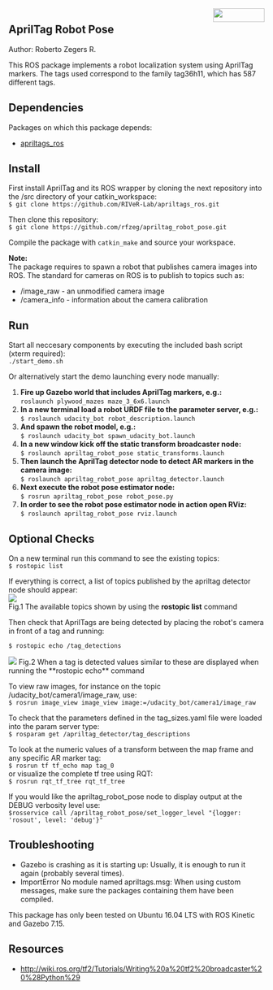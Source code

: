 <img src="https://raw.githubusercontent.com/rfzeg/apriltag_robot_pose/master/docs/imgs/ros_logo.png" align="right" width="101" height="27" /> 
 
## AprilTag Robot Pose
Author: Roberto Zegers R.

This ROS package implements a robot localization system using AprilTag markers. The tags used correspond to the family tag36h11, which has 587 different tags.

## Dependencies
Packages on which this package depends:
+ [apriltags_ros](https://github.com/RIVeR-Lab/apriltags_ros)

## Install

First install AprilTag and its ROS wrapper by cloning the next repository into the /src directory of your catkin_workspace:  
`$ git clone https://github.com/RIVeR-Lab/apriltags_ros.git`  

Then clone this repository:  
`$ git clone https://github.com/rfzeg/apriltag_robot_pose.git`  

Compile the package with `catkin_make` and source your workspace.

**Note:**  
The package requires to spawn a robot that publishes camera images into ROS. The standard for cameras on ROS is to publish to topics such as:  
+ /image_raw - an unmodified camera image
+ /camera_info - information about the camera calibration

## Run

Start all neccesary components by executing the included bash script (xterm required):  
`./start_demo.sh`

Or alternatively start the demo launching every node manually:  

1.  **Fire up Gazebo world that includes AprilTag markers, e.g.:**  
    `roslaunch plywood_mazes maze_3_6x6.launch`
2.  **In a new terminal load a robot URDF file to the parameter server, e.g.:**  
    `$ roslaunch udacity_bot robot_description.launch`
3.  **And spawn the robot model, e.g.:**  
    `$ roslaunch udacity_bot spawn_udacity_bot.launch`
4.  **In a new window kick off the static transform broadcaster node:**  
    `$ roslaunch apriltag_robot_pose static_transforms.launch`
5.  **Then launch the AprilTag detector node to detect AR markers in the camera image:**  
    `$ roslaunch apriltag_robot_pose apriltag_detector.launch`
6.  **Next execute the robot pose estimator node:**  
    `$ rosrun apriltag_robot_pose robot_pose.py`
7.  **In order to see the robot pose estimator node in action open RViz:**  
    `$ roslaunch apriltag_robot_pose rviz.launch`

## Optional Checks

On a new terminal run this command to see the existing topics:  
`$ rostopic list`  

If everything is correct, a list of topics published by the apriltag detector node should appear:  
<img src="https://raw.githubusercontent.com/rfzeg/apriltag_robot_pose/master/docs/imgs/rostopic_list_result.png">  
Fig.1 The available topics shown by using the **rostopic list** command  

Then check that AprilTags are being detected by placing the robot's camera in front of a tag and running:

`$ rostopic echo /tag_detections`  

<img src="https://raw.githubusercontent.com/rfzeg/apriltag_robot_pose/master/docs/imgs/rostopic_echo_result.png">  
Fig.2 When a tag is detected values similar to these are displayed when running the **rostopic echo** command  
  

To view raw images, for instance on the topic /udacity_bot/camera1/image\_raw, use:  
`$ rosrun image_view image_view image:=/udacity_bot/camera1/image_raw`  

To check that the parameters defined in the tag\_sizes.yaml file were loaded into the param server type:  
`$ rosparam get /apriltag_detector/tag_descriptions`  

To look at the numeric values of a transform between the map frame and any specific AR marker tag:  
`$ rosrun tf tf_echo map tag_0`  
or visualize the complete tf tree using RQT:  
`$ rosrun rqt_tf_tree rqt_tf_tree`  

If you would like the apriltag_robot_pose node to display output at the DEBUG verbosity level use:  
`$rosservice call /apriltag_robot_pose/set_logger_level "{logger: 'rosout', level: 'debug'}"`  

## Troubleshooting
+ Gazebo is crashing as it is starting up: Usually, it is enough to run it again (probably several times).
+ ImportError No module named apriltags.msg: When using custom messages, make sure the packages containing them have been compiled.

This package has only been tested on Ubuntu 16.04 LTS with ROS Kinetic and Gazebo 7.15.

## Resources
+ http://wiki.ros.org/tf2/Tutorials/Writing%20a%20tf2%20broadcaster%20%28Python%29
